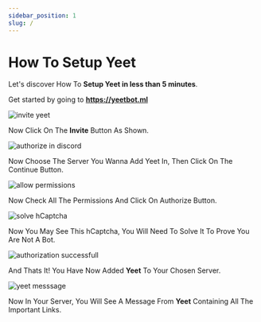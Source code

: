 ```yaml
---
sidebar_position: 1
slug: /
---
```


# How To Setup Yeet

Let's discover How To **Setup Yeet in less than 5 minutes**.

<!-- ## Inviting Yeet -->

Get started by going to **<a href="https://yeetbot.ml" target="_blank">https://yeetbot.ml</a>**

![invite yeet](https://i.imgur.com/pgIAWLe.png)

Now Click On The **Invite** Button As Shown.

![authorize in discord](https://i.imgur.com/A5JdNn1.png)

Now Choose The Server You Wanna Add Yeet In, Then Click On The Continue Button.

![allow permissions](https://i.imgur.com/bwhE2TF.png)

Now Check All The Permissions And Click On Authorize Button.

![solve hCaptcha](https://i.imgur.com/TtWJ7lL.png)

Now You May See This hCaptcha, You Will Need To Solve It To Prove You Are Not A Bot.

![authorization successfull](https://i.imgur.com/WK0yaum.png)

And Thats It! You Have Now Added **Yeet** To Your Chosen Server.

![yeet messsage](https://i.imgur.com/GXcgTMf.png)

Now In Your Server, You Will See A Message From **Yeet** Containing All The Important Links.
